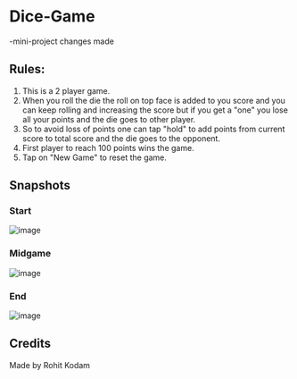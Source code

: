 # Dice-Game
-mini-project 
changes made

## Rules:
1. This is a 2 player game.
2. When you roll the die the roll on top face is added to you score and you can keep rolling and increasing the score but if you get a "one" you lose all your points and the      die goes to other player.
3. So to avoid loss of points one can tap "hold" to add points from current score to total score and the die goes to the opponent.
4. First player to reach 100 points wins the game.
5. Tap on "New Game" to reset the game.

## Snapshots

### Start
![image](https://user-images.githubusercontent.com/74586376/115147971-1a718180-a07b-11eb-8095-ee49cae785b0.png)

### Midgame
![image](https://user-images.githubusercontent.com/74586376/115148015-54db1e80-a07b-11eb-98d7-516fdbc6ca00.png)

### End
![image](https://user-images.githubusercontent.com/74586376/115148045-79cf9180-a07b-11eb-86e1-a4ecf5152e3a.png)


## Credits
Made by Rohit Kodam


